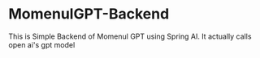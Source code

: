 # MomenulGPT-Backend
This is Simple Backend of Momenul GPT using Spring AI. It actually calls open ai's gpt model
